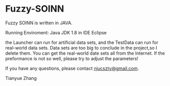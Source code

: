 # Fuzzy-SOINN
Fuzzy SOINN is written in JAVA.

Running Enviroment:
Java JDK 1.8
in IDE Eclipse

the Launcher can run for artificial data sets, and the TestData can run for real-world data sets.
Data sets are too big to conclude in the project,so I delete them. You can get the real-world date sets all from the Internet.
If the preformance is not so well, please try to adjust the parameters!

If you have any questions, please contact njucszty@gmail.com.

Tianyue Zhang
